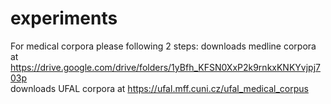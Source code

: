 # experiments
For medical corpora please following 2 steps:
downloads medline corpora at https://drive.google.com/drive/folders/1yBfh_KFSN0XxP2k9rnkxKNKYvjpj703p <br />
downloads UFAL corpora at https://ufal.mff.cuni.cz/ufal_medical_corpus <br />
